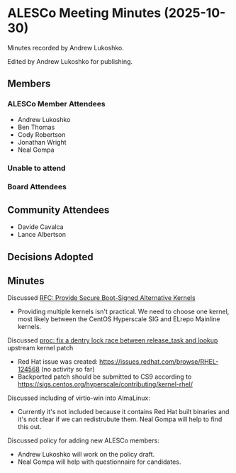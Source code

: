 # ALESCo Meeting Minutes (2025-10-30)

Minutes recorded by Andrew Lukoshko.

Edited by Andrew Lukoshko for publishing.

## Members

### ALESCo Member Attendees

- Andrew Lukoshko
- Ben Thomas
- Cody Robertson
- Jonathan Wright
- Neal Gompa

### Unable to attend


### Board Attendees

## Community Attendees

- Davide Cavalca
- Lance Albertson

## Decisions Adopted

## Minutes

Discussed [RFC: Provide Secure Boot-Signed Alternative Kernels](https://github.com/AlmaLinux/ALESCo/pull/15)  
- Providing multiple kernels isn't practical. We need to choose one kernel, most likely between the CentOS Hyperscale SIG and ELrepo Mainline kernels.

Discussed [proc: fix a dentry lock race between release_task and lookup](https://github.com/torvalds/linux/commit/d919a1e79bac890421537cf02ae773007bf55e6b) upstream kernel patch
- Red Hat issue was created: https://issues.redhat.com/browse/RHEL-124568 (no activity so far)
- Backported patch should be submitted to CS9 according to https://sigs.centos.org/hyperscale/contributing/kernel-rhel/

Discussed including of virtio-win into AlmaLinux:
- Currently it's not included because it contains Red Hat built binaries and it's not clear if we can redistrubute them. Neal Gompa will help to find this out.

Discussed policy for adding new ALESCo members:
- Andrew Lukoshko will work on the policy draft.
- Neal Gompa will help with questionnaire for candidates.

